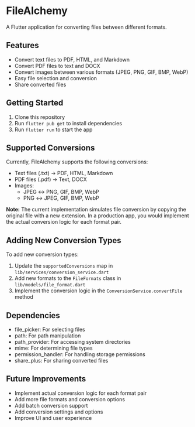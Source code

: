 # FileAlchemy

A Flutter application for converting files between different formats.

## Features

- Convert text files to PDF, HTML, and Markdown
- Convert PDF files to text and DOCX
- Convert images between various formats (JPEG, PNG, GIF, BMP, WebP)
- Easy file selection and conversion
- Share converted files

## Getting Started

1. Clone this repository
2. Run `flutter pub get` to install dependencies
3. Run `flutter run` to start the app

## Supported Conversions

Currently, FileAlchemy supports the following conversions:

- Text files (.txt) → PDF, HTML, Markdown
- PDF files (.pdf) → Text, DOCX
- Images:
  - JPEG ↔ PNG, GIF, BMP, WebP
  - PNG ↔ JPEG, GIF, BMP, WebP

**Note:** The current implementation simulates file conversion by copying the original file with a new extension. In a production app, you would implement the actual conversion logic for each format pair.

## Adding New Conversion Types

To add new conversion types:

1. Update the `supportedConversions` map in `lib/services/conversion_service.dart`
2. Add new formats to the `FileFormats` class in `lib/models/file_format.dart`
3. Implement the conversion logic in the `ConversionService.convertFile` method

## Dependencies

- file_picker: For selecting files
- path: For path manipulation
- path_provider: For accessing system directories
- mime: For determining file types
- permission_handler: For handling storage permissions
- share_plus: For sharing converted files

## Future Improvements

- Implement actual conversion logic for each format pair
- Add more file formats and conversion options
- Add batch conversion support
- Add conversion settings and options
- Improve UI and user experience
